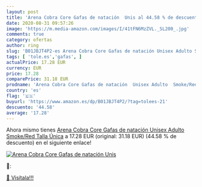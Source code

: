 ```yaml
---
layout: post
title: 'Arena Cobra Core Gafas de natación  Unis al 44.58 % de descuento'
date: 2020-08-31 09:57:26
image: 'https://m.media-amazon.com/images/I/41tFN6MzZVL._SL200_.jpg'
comments: true
category: ofertas
author: ring
slug: 'B01JBJT4P2-es Arena Cobra Core Gafas de natación Unisex Adulto Smoke/Red...'
tags: [ 'tole.es','gafas', ]
actualPrice: 17.28 EUR
currency: EUR
price: 17.28
comparePrice: 31.18 EUR
prodname: 'Arena Cobra Core Gafas de natación  Unisex Adulto  Smoke/Red  Talla Única'
country: 'es'
flag: '🇪🇸'
buyurl: 'https://www.amazon.es/dp/B01JBJT4P2/?tag=tolees-21'
descuento: '44.58'
average: '17.28'
---
```


Ahora mismo tienes [Arena Cobra Core Gafas de natación  Unisex Adulto  Smoke/Red  Talla Única](https://www.amazon.es/dp/B01JBJT4P2/?tag=tolees-21) a 17.28 EUR (original: 31.18 EUR) (44.58 %  de descuento) en el siguiente enlace!

[![Arena Cobra Core Gafas de natación  Unis](https://m.media-amazon.com/images/I/41tFN6MzZVL._SL200_.jpg)](https://www.amazon.es/dp/B01JBJT4P2/?tag=tolees-21)

🔎:


[🛒 Visítala!!!](https://www.amazon.es/dp/B01JBJT4P2/?tag=tolees-21)
